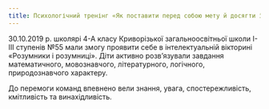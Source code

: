 ```yaml
---
title: Психологічний тренінг «Як поставити перед собою мету й досягти її»
---
```


30.10.2019 р. школярі 4-А класу Криворізької загальноосвітньої школи І-ІІІ ступенів №55 мали змогу проявити себе в інтелектуальній вікторині «Розумники і розумниці». Діти активно розв’язували завдання математичного, мовознавчого, літературного, логічного, природознавчого характеру.

До перемоги команд впевнено вели знання, увага, спостережливість, кмітливість та винахідливість.

<slideshow />
